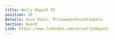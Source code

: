 ```yaml
---
title: Wally Okpych IV
position: 20
Details: Vice Chair, PricewaterhouseCoopers
Section: board
Link: https://www.linkedin.com/in/wallyokpych/
---
```


